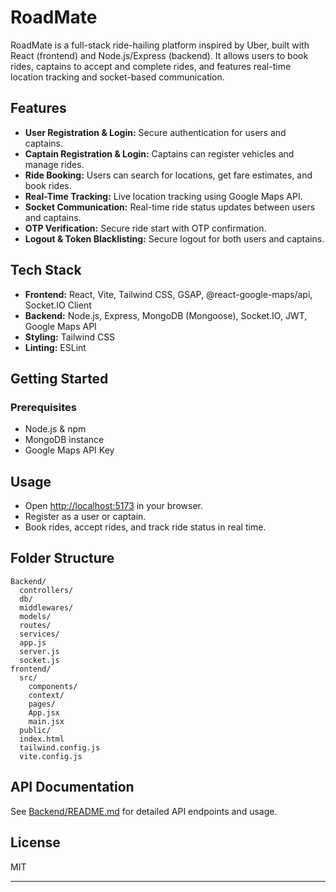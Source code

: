 # RoadMate

RoadMate is a full-stack ride-hailing platform inspired by Uber, built with React (frontend) and Node.js/Express (backend). It allows users to book rides, captains to accept and complete rides, and features real-time location tracking and socket-based communication.

## Features

- **User Registration & Login:** Secure authentication for users and captains.
- **Captain Registration & Login:** Captains can register vehicles and manage rides.
- **Ride Booking:** Users can search for locations, get fare estimates, and book rides.
- **Real-Time Tracking:** Live location tracking using Google Maps API.
- **Socket Communication:** Real-time ride status updates between users and captains.
- **OTP Verification:** Secure ride start with OTP confirmation.
- **Logout & Token Blacklisting:** Secure logout for both users and captains.

## Tech Stack

- **Frontend:** React, Vite, Tailwind CSS, GSAP, @react-google-maps/api, Socket.IO Client
- **Backend:** Node.js, Express, MongoDB (Mongoose), Socket.IO, JWT, Google Maps API
- **Styling:** Tailwind CSS
- **Linting:** ESLint

## Getting Started

### Prerequisites

- Node.js & npm
- MongoDB instance
- Google Maps API Key



## Usage

- Open [http://localhost:5173](http://localhost:5173) in your browser.
- Register as a user or captain.
- Book rides, accept rides, and track ride status in real time.

## Folder Structure

```
Backend/
  controllers/
  db/
  middlewares/
  models/
  routes/
  services/
  app.js
  server.js
  socket.js
frontend/
  src/
    components/
    context/
    pages/
    App.jsx
    main.jsx
  public/
  index.html
  tailwind.config.js
  vite.config.js
```

## API Documentation

See [Backend/README.md](Backend/README.md) for detailed API endpoints and usage.

## License

MIT

---
